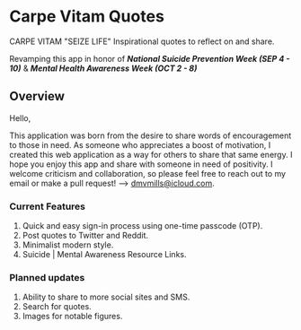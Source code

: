 # Carpe Vitam Quotes

CARPE VITAM "SEIZE LIFE"
Inspirational quotes to reflect on and share.

Revamping this app in honor of 
***National Suicide Prevention Week (SEP 4 - 10)*** 
& 
***Mental Health Awareness Week (OCT 2 - 8)***

## Overview

Hello,

This application was born from the desire to share words of encouragement to those in need. As someone who appreciates a boost of motivation, I created this web application as a way for others to share that same energy. I hope you enjoy this app and share with someone in need of positivity. I welcome criticism and collaboration, so please feel free to reach out to my email or make a pull request! --> <dmvmills@icloud.com>.

### Current Features

1. Quick and easy sign-in process using one-time passcode (OTP).
2. Post quotes to Twitter and Reddit.
3. Minimalist modern style.
4. Suicide | Mental Awareness Resource Links.

### Planned updates

1. Ability to share to more social sites and SMS.
2. Search for quotes.
3. Images for notable figures.

